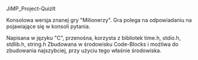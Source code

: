 JiMP_Project-QuizIt

Konsolowa wersja znanej gry "Milionerzy".
Gra polega na odpowiadaniu na pojawiające się w konsoli pytania.

Napisana w języku "C", przenośna, korzysta z bibliotek time.h, stdio.h, stdlib.h, string.h
Zbudowana w środowisku Code-Blocks i możliwa do zbudowania najszybciej, przy użyciu tego właśnie środowiska.